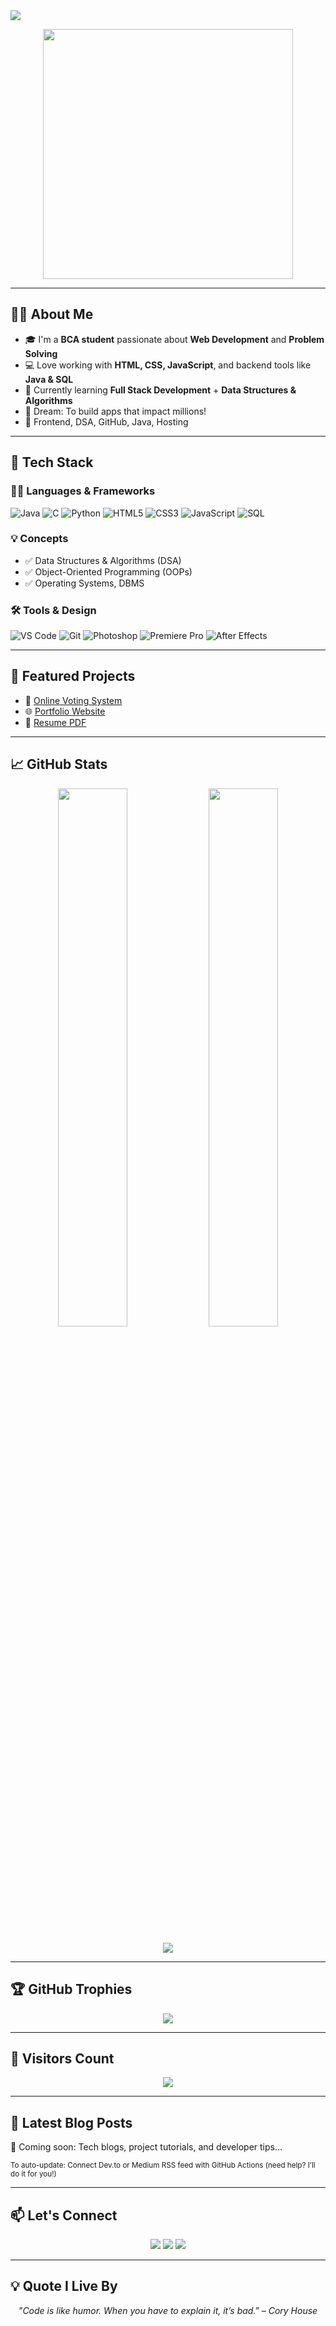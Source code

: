 <!-- Typing Header -->
<img src="https://readme-typing-svg.herokuapp.com?font=Fira+Code&size=30&duration=2000&pause=1000&color=00FFFF&center=true&vCenter=true&multiline=true&width=800&height=100&lines=Hi+there+👋+I'm+Sahil+Kumar+Shaw;A+Passionate+Web+Developer+%F0%9F%92%BB;DSA+Enthusiast+%F0%9F%A7%AA;Learning+%7C+Building+%7C+Growing+%F0%9F%9A%80" align="center"/>

<p align="center">
  <img src="https://github.com/abhisheknaiidu/abhisheknaiidu/blob/master/code.gif?raw=true" width="400" />
</p>

---

## 👨‍💻 About Me

- 🎓 I'm a **BCA student** passionate about **Web Development** and **Problem Solving**  
- 💻 Love working with **HTML, CSS, JavaScript**, and backend tools like **Java & SQL**  
- 🌱 Currently learning **Full Stack Development** + **Data Structures & Algorithms**  
- 🎯 Dream: To build apps that impact millions!  
- 💬 Frontend, DSA, GitHub, Java, Hosting

---

## 🚀 Tech Stack 

### 👨‍💻 Languages & Frameworks

![Java](https://img.shields.io/badge/Java-ED8B00?style=for-the-badge&logo=openjdk&logoColor=white)
![C](https://img.shields.io/badge/C-00599C?style=for-the-badge&logo=c&logoColor=white)
![Python](https://img.shields.io/badge/Python-3776AB?style=for-the-badge&logo=python&logoColor=white)
![HTML5](https://img.shields.io/badge/HTML5-e34c26?style=for-the-badge&logo=html5&logoColor=white)
![CSS3](https://img.shields.io/badge/CSS3-1572b6?style=for-the-badge&logo=css3&logoColor=white)
![JavaScript](https://img.shields.io/badge/JavaScript-F7DF1E?style=for-the-badge&logo=javascript&logoColor=black)
![SQL](https://img.shields.io/badge/SQL-003B57?style=for-the-badge&logo=postgresql&logoColor=white)

### 💡 Concepts

- ✅ Data Structures & Algorithms (DSA)
- ✅ Object-Oriented Programming (OOPs)
- ✅ Operating Systems, DBMS

### 🛠️ Tools & Design

![VS Code](https://img.shields.io/badge/VS%20Code-007ACC?style=for-the-badge&logo=visual-studio-code&logoColor=white)
![Git](https://img.shields.io/badge/Git-F05032?style=for-the-badge&logo=git&logoColor=white)
![Photoshop](https://img.shields.io/badge/Photoshop-31A8FF?style=for-the-badge&logo=Adobe-Photoshop&logoColor=white)
![Premiere Pro](https://img.shields.io/badge/Premiere%20Pro-9999FF?style=for-the-badge&logo=Adobe-Premiere-Pro&logoColor=white)
![After Effects](https://img.shields.io/badge/After%20Effects-9999FF?style=for-the-badge&logo=Adobe-After-Effects&logoColor=white)

---

## 📌 Featured Projects 

- 🔐 [Online Voting System](https://github.com/sahilcoomar/online-voting)
- 🌐 [Portfolio Website](https://sahilcoomar.vercel.app/)
- 📄 [Resume PDF](https://github.com/sahilcoomar/sahilcoomar/blob/main/NEW%20SK%20CV.pdf?raw=true)

---

## 📈 GitHub Stats 

<p align="center">
  <img src="https://github-readme-stats.vercel.app/api?username=sahilcoomar&show_icons=true&theme=tokyonight&hide_border=true&border_radius=10" width="47%" />
  <img src="https://github-readme-streak-stats.herokuapp.com?user=sahilcoomar&theme=tokyonight&hide_border=true&border_radius=10" width="47%" />
</p>

<p align="center">
  <img src="https://github-readme-stats.vercel.app/api/top-langs/?username=sahilcoomar&layout=compact&theme=tokyonight&hide_border=true&border_radius=10"/>
</p>

---

## 🏆 GitHub Trophies

<p align="center">
  <img src="https://github-profile-trophy.vercel.app/?username=sahilcoomar&theme=tokyonight&margin-w=15&no-frame=true&no-bg=true" />
</p>

---

## 👀 Visitors Count 

<p align="center">
  <img src="https://komarev.com/ghpvc/?username=sahilcoomar&style=flat-square&color=00bfff" />
</p>

---

## 📰 Latest Blog Posts 

<!-- BLOG-POST-LIST:START -->
🚧 Coming soon: Tech blogs, project tutorials, and developer tips...  
<!-- BLOG-POST-LIST:END -->

<sub>To auto-update: Connect Dev.to or Medium RSS feed with GitHub Actions (need help? I’ll do it for you!)</sub>

---

## 📫 Let's Connect 

<p align="center">
  <a href="mailto:sahilcoomar7@gmail.com"><img src="https://img.shields.io/badge/Gmail-D14836?style=for-the-badge&logo=gmail&logoColor=white"/></a>
  <a href="https://www.linkedin.com/in/sahil-kumar-502a39261"><img src="https://img.shields.io/badge/LinkedIn-blue?style=for-the-badge&logo=linkedin&logoColor=white"/></a>
  <a href="https://sahilcoomar.vercel.app"><img src="https://img.shields.io/badge/Portfolio-000?style=for-the-badge&logo=vercel&logoColor=white"/></a>
</p>

---

## 💡 Quote I Live By 

<p align="center">
  <i>"Code is like humor. When you have to explain it, it’s bad." – Cory House</i>
</p>
